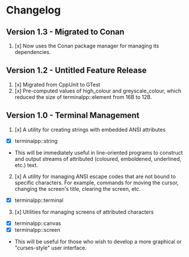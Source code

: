 # Changelog

## Version 1.3 - Migrated to Conan
1. [x] Now uses the Conan package manager for managing its dependencies.

## Version 1.2 - Untitled Feature Release
1. [x] Migrated from CppUnit to GTest
2. [x] Pre-computed values of high_colour and greyscale_colour, which reduced the size of terminalpp::element from 16B to 12B.

## Version 1.0 - Terminal Management
1. [x] A utility for creating strings with embedded ANSI attributes
  * [x] terminalpp::string
  * This will be immediately useful in line-oriented programs to construct and output streams of attributed (coloured, emboldened, underlined, etc.) text.

2. [x] A utility for managing ANSI escape codes that are not bound to specific characters.  For example, commands for moving the cursor, changing the screen's title, clearing the screen, etc.
  * [x] terminalpp::terminal

3. [x] Utilities for managing screens of attributed characters
  * [x] terminalpp::canvas
  * [x] terminalpp::screen
  * This will be useful for those who wish to develop a more graphical or "curses-style" user interface.
